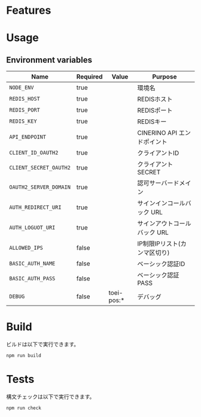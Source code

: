 # Features


# Usage

## Environment variables

| Name                                | Required | Value            | Purpose                                 |
|-------------------------------------|----------|------------------|-----------------------------------------|
| `NODE_ENV`                          | true     |                  | 環境名                                  |
| `REDIS_HOST`                        | true     |                  | REDISホスト                             |
| `REDIS_PORT`                        | true     |                  | REDISポート                             |
| `REDIS_KEY`                         | true     |                  | REDISキー                              |
| `API_ENDPOINT`                      | true     |                  | CINERINO API エンドポイント              |
| `CLIENT_ID_OAUTH2`                  | true     |                  | クライアントID                           |
| `CLIENT_SECRET_OAUTH2`              | true     |                  | クライアントSECRET                       |
| `OAUTH2_SERVER_DOMAIN`              | true     |                  | 認可サーバードメイン                     |
| `AUTH_REDIRECT_URI`                 | true     |                  | サインインコールバック URL               |
| `AUTH_LOGUOT_URI`                   | true     |                  | サインアウトコールバック URL             |
| `ALLOWED_IPS`                       | false    |                  | IP制限IPリスト(カンマ区切り)              |
| `BASIC_AUTH_NAME`                   | false    |                  | ベーシック認証ID                         |
| `BASIC_AUTH_PASS`                   | false    |                  | ベーシック認証PASS                       |
| `DEBUG`                             | false    |  toei-pos:*      | デバッグ                                |


# Build

ビルドは以下で実行できます。

```shell
npm run build
```

# Tests

構文チェックは以下で実行できます。

```shell
npm run check
```

